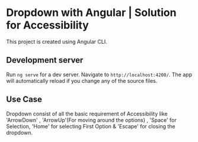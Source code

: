 # Dropdown with Angular | Solution for Accessibility

This project is created using Angular CLI.

## Development server

Run `ng serve` for a dev server. Navigate to `http://localhost:4200/`. The app will automatically reload if you change any of the source files.

## Use Case
Dropdown consist of all the basic requirement of Accessibility  like 'ArrowDown' ,  'ArrowUp'(For moving around the options) ,
'Space' for Selection, 'Home' for selecting First Option  &   'Escape' for closing the dropdown.
